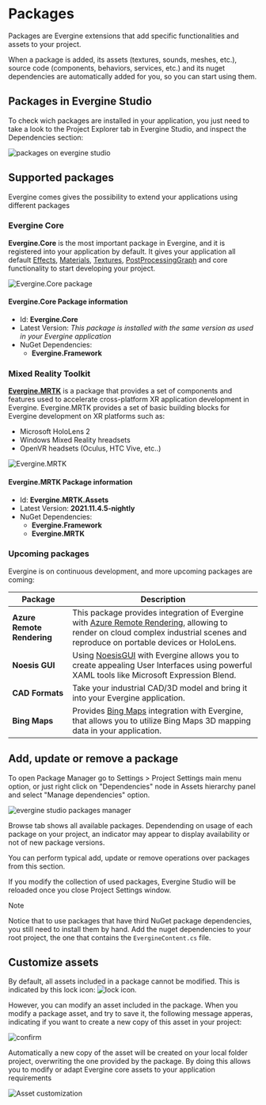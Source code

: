 # Packages

Packages are Evergine extensions that add specific functionalities and assets to your project.

When a package is added, its assets (textures, sounds, meshes, etc.), source code (components, behaviors, services, etc.) and its nuget dependencies are automatically added for you, so you can start using them.

## Packages in Evergine Studio

To check wich packages are installed in your application, you just need to take a look to the Project Explorer tab in Evergine Studio, and inspect the Dependencies section:

![packages on evergine studio](Images/mrtk_package.png)

## Supported packages

Evergine comes gives the possibility to extend your applications using different packages

### Evergine Core

**Evergine.Core** is the most important package in Evergine, and it is registered into your application by default. It gives your application all default [Effects](../graphics/effects/builtin_effects.md), [Materials](../graphics/materials/index.md), [Textures](../graphics/textures/index.md), [PostProcessingGraph](../graphics/postprocessing_graph/index.md) and core functionality to start developing your project.

![Evergine.Core package](Images/evergine_core.png)

#### Evergine.Core Package information
* Id: **Evergine.Core**
* Latest Version: *This package is installed with the same version as used in your Evergine application*
* NuGet Dependencies:
  * **Evergine.Framework**

### Mixed Reality Toolkit

[**Evergine.MRTK**](https://github.com/EvergineTeam/MixedRealityToolkit) is a package that provides a set of components and features used to accelerate cross-platform XR application development in Evergine.
Evergine.MRTK provides a set of basic building blocks for Evergine development on XR platforms such as:
* Microsoft HoloLens 2
* Windows Mixed Reality hreadsets
* OpenVR headsets (Oculus, HTC Vive, etc..)

![Evergine.MRTK](Images/MRTK_Examples.png)

#### Evergine.MRTK Package information
* Id: **Evergine.MRTK.Assets**
* Latest Version: **2021.11.4.5-nightly**
* NuGet Dependencies:
  * **Evergine.Framework**
  * **Evergine.MRTK**

### Upcoming packages

Evergine is on continuous development, and more upcoming packages are coming:

| Package | Description | 
| --- | --- |
| **Azure Remote Rendering** | This package provides integration of Evergine with [Azure Remote Rendering](https://azure.microsoft.com/es-es/services/remote-rendering/), allowing to render on cloud complex industrial scenes and reproduce on portable devices or HoloLens. |
| **Noesis GUI** | Using [NoesisGUI](https://www.noesisengine.com/) with Evergine allows you to create appealing User Interfaces using powerful XAML tools like Microsoft Expression Blend. |
| **CAD Formats** | Take your industrial CAD/3D model and bring it into your Evergine application. |
| **Bing Maps** | Provides [Bing Maps](https://www.bingmapsportal.com/) integration with Evergine, that allows you to utilize Bing Maps 3D mapping data in your application. |

## Add, update or remove a package

To open Package Manager go to Settings > Project Settings main menu option, or just right click on "Dependencies" node in Assets hierarchy panel and select "Manage dependencies" option.

![evergine studio packages manager](Images/package_manager.png)

Browse tab shows all available packages. Dependending on usage of each package on your project, an indicator may appear to display availability or not of new package versions.

You can perform typical add, update or remove operations over packages from this section.

If you modify the collection of used packages, Evergine Studio will be reloaded once you close Project Settings window.

> [!Note]
> Notice that to use packages that have third NuGet package dependencies, you still need to install them by hand. Add the nuget dependencies to your root project, the one that contains the `EvergineContent.cs` file.

## Customize assets

By default, all assets included in a package cannot be modified. This is indicated by this lock icon: ![lock icon](Images/locked_icon.png).

However, you can modify an asset included in the package. When you modify a package asset, and try to save it, the following message apperas, indicating if you want to create a new copy of this asset in your project:

![confirm](Images/package_locked_save.png)


Automatically a new copy of the asset will be created on your local folder project, overwriting the one provided by the package. By doing this allows you to modify or adapt Evergine core assets to your application requirements

![Asset customization](Images/asset_edit.png)
